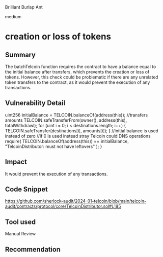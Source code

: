 Brilliant Burlap Ant

medium

# creation or loss of tokens

## Summary
The batchTelcoin function requires the contract to have a balance equal to the initial balance after transfers, which prevents the creation or loss of tokens. However, this check could be problematic if there are any unrelated token transfers to the contract, as it would prevent the execution of any transactions.

## Vulnerability Detail
 uint256 initialBalance = TELCOIN.balanceOf(address(this));
        //transfers amounts
        TELCOIN.safeTransferFrom(owner(), address(this), totalWithdrawl);
        for (uint i = 0; i < destinations.length; i++) {
            TELCOIN.safeTransfer(destinations[i], amounts[i]);
        }
        //initial balance is used instead of zero
        //if 0 is used instead stray Telcoin could DNS operations
        require(
            TELCOIN.balanceOf(address(this)) == initialBalance,
            "TelcoinDistributor: must not have leftovers"
        );
    }
## Impact
 It would prevent the execution of any transactions.
## Code Snippet
https://github.com/sherlock-audit/2024-01-telcoin/blob/main/telcoin-audit/contracts/protocol/core/TelcoinDistributor.sol#L185
## Tool used

Manual Review

## Recommendation
